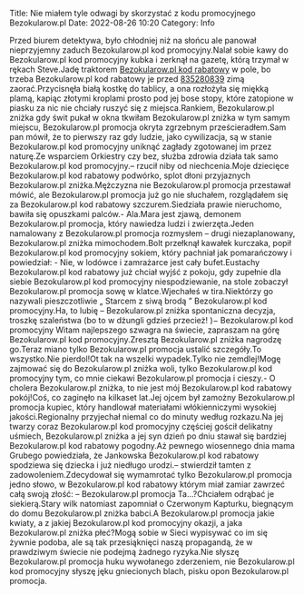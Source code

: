 Title: Nie miałem tyle odwagi by skorzystać z kodu promocyjnego Bezokularow.pl
Date: 2022-08-26 10:20
Category: Info

Przed biurem detektywa, było chłodniej niż na słońcu ale panował nieprzyjemny zaduch Bezokularow.pl kod promocyjny.Nalał sobie kawy do Bezokularow.pl kod promocyjny kubka i zerknął na gazetę, którą trzymał w rękach Steve.Jadę traktorem [Bezokularow.pl kod rabatowy](https://promki.pl/kody-rabatowe/bezokularowpl) w pole, bo trzeba Bezokularow.pl kod rabatowy je przed [835280839](https://telinfo.co/pl/numer/835280839/) zimą zaorać.Przycisnęła białą kostkę do tablicy, a ona rozłożyła się miękką plamą, kapiąc złotymi kroplami prosto pod jej bose stopy, które zatopione w piasku za nic nie chciały ruszyć się z miejsca.Rankiem, Bezokularow.pl zniżka gdy świt pukał w okna tkwiłam Bezokularow.pl zniżka w tym samym miejscu, Bezokularow.pl promocja okryta zgrzebnym prześcieradłem.Sam pan mówił, że to pierwszy raz gdy ludzie, jako cywilizacja, są w stanie Bezokularow.pl kod promocyjny uniknąć zagłady zgotowanej im przez naturę.Ze wsparciem Orkiestry czy bez, służba zdrowia działa tak samo Bezokularow.pl kod promocyjny.– rzucił niby od niechcenia.Moje dziecięce Bezokularow.pl kod rabatowy podwórko, splot dłoni przyjaznych Bezokularow.pl zniżka.Mężczyzna nie Bezokularow.pl promocja przestawał mówić, ale Bezokularow.pl promocja już go nie słuchałem, rozglądałem się za Bezokularow.pl kod rabatowy szczurem.Siedziała prawie nieruchomo, bawiła się opuszkami palców.- Ala.Mara jest zjawą, demonem Bezokularow.pl promocja, który nawiedza ludzi i zwierzęta.Jeden namalowany z Bezokularow.pl promocja rozmysłem – drugi niezaplanowany, Bezokularow.pl zniżka mimochodem.Bolt przełknął kawałek kurczaka, popił Bezokularow.pl kod promocyjny sokiem, który pachniał jak pomarańczowy i powiedział: - Nie, w lodówce i zamrażarce jest cały bufet.Eustachy Bezokularow.pl kod rabatowy już chciał wyjść z pokoju, gdy zupełnie dla siebie Bezokularow.pl kod promocyjny niespodziewanie, na stole zobaczył Bezokularow.pl promocja sowę w klatce.Wjechałeś w tira.Niektórzy go nazywali pieszczotliwie „ Starcem z siwą brodą ” Bezokularow.pl kod promocyjny.Ha, to lubię – Bezokularow.pl zniżka spontaniczna decyzja, troszkę szaleństwa (bo to w dżungli gdzieś przecież! )− Bezokularow.pl kod promocyjny Witam najlepszego szwagra na świecie, zapraszam na górę Bezokularow.pl kod promocyjny.Zresztą Bezokularow.pl zniżka nagrodzę go.Teraz miano tylko Bezokularow.pl promocja ustalić szczegóły.To wszystko.Nie pierdol!Ot tak na wszelki wypadek.Tylko nie zemdlej!Mogę zajmować się do Bezokularow.pl zniżka woli, tylko Bezokularow.pl kod promocyjny tym, co mnie ciekawi Bezokularow.pl promocja i cieszy.- O cholera Bezokularow.pl zniżka, to nie jest mój Bezokularow.pl kod rabatowy pokój!Coś, co zaginęło na kilkaset lat.Jej ojcem był zamożny Bezokularow.pl promocja kupiec, który handlował materiałami włókienniczymi wysokiej jakości.Regionalny przyjechał niemal co do minuty według rozkazu.Na jej twarzy coraz Bezokularow.pl kod promocyjny częściej gościł delikatny uśmiech, Bezokularow.pl zniżka a jej syn dzień po dniu stawał się bardziej Bezokularow.pl kod rabatowy pogodny.Aż pewnego wiosennego dnia mama Grubego powiedziała, że Jankowska Bezokularow.pl kod rabatowy spodziewa się dziecka i już niedługo urodzi.– stwierdził tamten z zadowoleniem.Zdecydował się wymamrotać tylko Bezokularow.pl promocja jedno słowo, w Bezokularow.pl kod rabatowy którym miał zamiar zawrzeć całą swoją złość: – Bezokularow.pl promocja Ta…?Chciałem odrąbać je siekierą.Stary wilk natomiast zapomniał o Czerwonym Kapturku, biegnącym do domu Bezokularow.pl zniżka babci.A Bezokularow.pl promocja jakie kwiaty, a z jakiej Bezokularow.pl kod promocyjny okazji, a jaka Bezokularow.pl zniżka płeć?Mogą sobie w Sieci wypisywać co im się żywnie podoba, ale są tak przesiąknięci naszą propagandą, że w prawdziwym świecie nie podejmą żadnego ryzyka.Nie słyszę Bezokularow.pl promocja huku wywołanego zderzeniem, nie Bezokularow.pl kod promocyjny słyszę jęku gniecionych blach, pisku opon Bezokularow.pl promocja.
